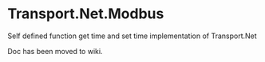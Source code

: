 Transport.Net.Modbus
===================
Self defined function get time and set time implementation of Transport.Net

Doc has been moved to wiki.